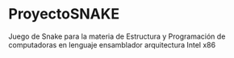# ProyectoSNAKE
Juego de Snake para la materia de Estructura y Programación de computadoras en lenguaje ensamblador arquitectura Intel x86
